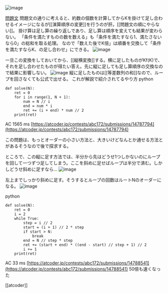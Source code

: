 
![image](https://gyazo.com/d184857cee408b25e6ea65eb0d7f3799/thumb/1000)


[問題文](https://atcoder.jp/contests/abc172/tasks/abc172_d)
問題文の通りに考えると、約数の個数を計算してからKを掛けて足し合わせるイメージになるが[[演算順序の変更]]を行うのが肝。[[問題文の順にやらない]]。
掛け算は足し算の繰り返しであり、足し算は順序を変えても結果が変わらない。
「条件を満たすものの数を数える」も「条件を満たすなら1、満たさないなら0」の総和を取る処理。
なので「数えた後でK倍」は順番を交換して「条件を満たすならK、の足し合わせ」にできる。
![image](https://gyazo.com/c5ad2bfbd34a616a96d2e65e5a7c4177/thumb/1000)

一旦この変換をしておいてから、[[縦横変換]]する。横に足したものがKf(K)で、それを足し合わせたものが得たい答え。先に縦に足しても足し算順序の交換なので結果に影響しない。
![image](https://gyazo.com/0d96d3c6ed540a523a4c41b8aff945c6/thumb/1000)
縦に足したものは[[等差数列の和]]なので、ループを回さなくても公式で出せる。
これが解説で紹介されてるやり方
python

```
def solve(N):
    ret = 0
    for i in range(1, N + 1):
        num = N // i
        end = num * i
        ret += (i + end) * num // 2
    print(ret)
```

AC 1565 ms [https://atcoder.jp/contests/abc172/submissions/14787794](https://atcoder.jp/contests/abc172/submissions/14787794)

この問題は、もっとオーダーの小さい方法と、大きいけどなんとか通せる方法とがあるそうなので後で探求する。

ところで、この縦に足す方法では、半分から先はどうせ1つしかないのにループを回して一つずつ足してしまう。ここを斜めに足せばループは半分で済む。しかしどうせ斜めに足すなら…
![image](https://gyazo.com/8ce00ba56e9147b6791e01a708f97b66/thumb/1000)

左上までしっかり斜めに足す。そうするとループの回数はルートNのオーダーになる。
![image](https://gyazo.com/eefa326a4a1e00751adbecea14d340fd/thumb/1000)

python

```
def solve(N):
    ret = 0
    i = 2
    while True:
        step = i // 2
        start = (i + 1) // 2 * step
        if start > N:
            break
        end = N // step * step
        ret += (start + end) * ((end - start) // step + 1) // 2
        i += 1
    print(ret)
```

AC 33 ms [https://atcoder.jp/contests/abc172/submissions/14788541](https://atcoder.jp/contests/abc172/submissions/14788541)
50倍も速くなった

[[atcoder]]
